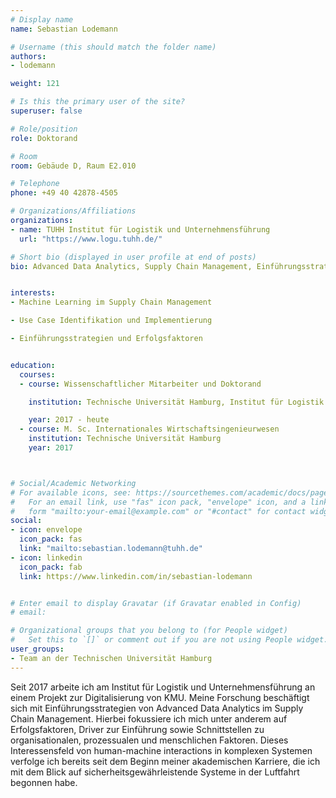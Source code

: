 ```yaml
---
# Display name
name: Sebastian Lodemann

# Username (this should match the folder name)
authors:
- lodemann

weight: 121

# Is this the primary user of the site?
superuser: false

# Role/position
role: Doktorand

# Room
room: Gebäude D, Raum E2.010

# Telephone
phone: +49 40 42878-4505

# Organizations/Affiliations
organizations:
- name: TUHH Institut für Logistik und Unternehmensführung
  url: "https://www.logu.tuhh.de/"

# Short bio (displayed in user profile at end of posts)
bio: Advanced Data Analytics, Supply Chain Management, Einführungsstrategien


interests:
- Machine Learning im Supply Chain Management

- Use Case Identifikation und Implementierung

- Einführungsstrategien und Erfolgsfaktoren


education:
  courses:
  - course: Wissenschaftlicher Mitarbeiter und Doktorand

    institution: Technische Universität Hamburg, Institut für Logistik und Unternehmensführung

    year: 2017 - heute
  - course: M. Sc. Internationales Wirtschaftsingenieurwesen
    institution: Technische Universität Hamburg
    year: 2017 



# Social/Academic Networking
# For available icons, see: https://sourcethemes.com/academic/docs/page-builder/#icons
#   For an email link, use "fas" icon pack, "envelope" icon, and a link in the
#   form "mailto:your-email@example.com" or "#contact" for contact widget.
social:
- icon: envelope
  icon_pack: fas
  link: "mailto:sebastian.lodemann@tuhh.de"
- icon: linkedin
  icon_pack: fab
  link: https://www.linkedin.com/in/sebastian-lodemann


# Enter email to display Gravatar (if Gravatar enabled in Config)
# email:

# Organizational groups that you belong to (for People widget)
#   Set this to `[]` or comment out if you are not using People widget.
user_groups:
- Team an der Technischen Universität Hamburg
---
```


Seit 2017 arbeite ich am Institut für Logistik und Unternehmensführung an einem Projekt zur Digitalisierung von KMU. Meine Forschung beschäftigt sich mit Einführungsstrategien von Advanced Data Analytics im Supply Chain Management. Hierbei fokussiere ich mich unter anderem auf Erfolgsfaktoren, Driver zur Einführung sowie Schnittstellen zu organisationalen, prozessualen und menschlichen Faktoren. Dieses Interessensfeld von human-machine interactions in komplexen Systemen verfolge ich bereits seit dem Beginn meiner akademischen Karriere, die ich mit dem Blick auf sicherheitsgewährleistende Systeme in der Luftfahrt begonnen habe.




